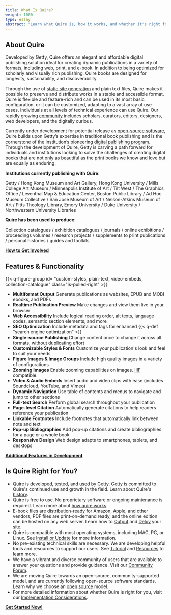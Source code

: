 ```yaml
---
title: What Is Quire?
weight: 1000
type: essay
abstract: "Learn what Quire is, how it works, and whether it's right for you"
---
```


## About Quire

Developed by Getty, Quire offers an elegant and affordable digital publishing solution ideal for creating dynamic
publications in a variety of formats, including web, print, and e-book. In addition to being optimized for scholarly
and visually rich publishing, Quire books are designed for longevity, sustainability, and discoverability.

Through the use of [static site generation](/about/how-it-works/) and plain text files, Quire makes it possible to preserve and distribute works in a stable and accessible format. Quire is flexible and feature-rich and can be used in its most basic configuration, or it can be customized, adapting to a  vast array of use cases. Individuals at all levels of technical experience can use Quire. Our rapidly growing [community](http://localhost:1313/community/community-showcase/) includes scholars, curators, editors, designers, web developers, and the digitally curious.

Currently under development for potential release as [open-source software](/about/open-source/), Quire builds upon Getty’s expertise in traditional book publishing and is the cornerstone of the institution’s pioneering [digital publishing program](https://www.getty.edu/publications/digital/index.html). Through the development of Quire, Getty is carving a path forward for individuals and institutions looking to solve the challenges of creating digital books that are not only as beautiful as the print books we know and love but are equally as enduring.

**Institutions currently publishing with Quire**:

Getty / Hong Kong Museum and Art Gallery, Hong Kong University / Mills College Art Museum / Minneapolis Institute of Art / Tilt West / The Graphics Office / Leventhal Map &  Education Center, Boston Public Library / Ad Hoc Museum  Collective / San Jose Museum of Art / Nelson-Atkins Museum of Art / Pitts Theology Library, Emory University / Duke University / Northwestern University Libraries

**Quire has been used to produce**:

Collection catalogues / exhibition catalogues / journals / online exhibitions / proceedings volumes / research projects / supplements to print publications / personal histories / guides and toolkits

<div class="action-button">

[**How to Get Involved**](/community/join-us/)
</div>

## Features & Functionality

{{< q-figure-group id= "custom-styles, plain-text, video-embeds, collection-catalogue" class="is-pulled-right" >}}

<div class="feature-list">

- **Multiformat Output** Generate publications as websites, EPUB and MOBI ebooks, and PDFs
- **Realtime Publication Preview** Make changes and view them live in your browser
- **Web Accessibility** Include logical reading order, alt texts, language codes, semantic section elements, and more
- **SEO Optimization** Include metadata and tags for enhanced {{< q-def "search engine optimization" >}}
- **Single-source Publishing** Change content once to change it across all formats, without duplicating effort
- **Customizable Styles & Fonts** Customize your publication's look and feel to suit your needs
- **Figure Images & Image Groups** Include high quality images in a variety of configurations
- **Zooming Images** Enable zooming capabilities on images. [IIIF](https://iiif.io/) compatible.
- **Video & Audio Embeds** Insert audio and video clips with ease (includes Soundcloud, YouTube, and Vimeo)
- **Dynamic Navigation**  Use table of contents and menus to navigate and jump to other sections
- **Full-text Search** Perform global search throughout your publication
- **Page-level Citation** Automatically generate citations to help readers reference your publication
- **Linkable Footnotes** Include footnotes that automatically link between note and text
- **Pop-up Bibliographies** Add pop-up citations and create bibliographies for a page or a whole book
- **Responsive Design** Web design adapts to smartphones, tablets, and desktops

</div>

<div class="action-button">

[**Additional Features in Development**](/about/roadmap/)
</div>

## Is Quire Right for You?

- Quire is developed, tested, and used by Getty. Getty is committed to Quire's continued use and growth in the field.
Learn about Quire's [history](/about/history/).
- Quire is free to use. No proprietary software or ongoing maintenance is required.
Learn more about [how quire works](/about/how-it-works/).
- E-book files are distribution-ready for Amazon, Apple, and other vendors; PDF files are print-on-demand ready, and the online edition can be hosted on any web server.
Learn how to [Output](/documentation/multiformat-output/) and [Deloy](/documentation/site-deploy/) your site.
- Quire is compatible with most operating systems, including MAC, PC, or Linux.
See [Install or Update](/documentation/install-uninstall/) for more information.
- No pre-existing technical skills are necessary. We are developing helpful tools and resources to support our users.
See [Tutorial](/learn/tutorial/) and [Resources](/learn/other-resources/) to learn more.
- We have a vibrant and diverse community of users that are available to answer your questions and provide guidance.
Visit our [Community Forum](https://github.com/thegetty/quire/discussions).
- We are moving Quire towards an open-source, community-supported model, and are currently following open-source software standards. Learn why we choose an [open source](/about/open-source/) model.
- For more detailed information about whether Quire is right for you, visit our [Implementation Considerations](/documentation/implementation/).

<div class="action-button">

[**Get Started Now!**](https://docs.google.com/forms/d/e/1FAIpQLScKOJEq9ivhwizmdazjuhxBII-s-5SUsnerWmyF8VteeeRBhA/viewform)
</div>
